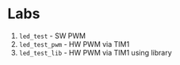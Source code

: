 # Labs
1. `led_test` - SW PWM
2. `led_test_pwm` - HW PWM via TIM1
3. `led_test_lib` - HW PWM via TIM1 using library
